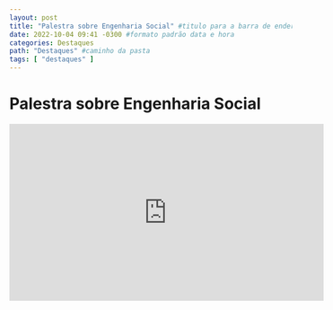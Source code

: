 ```yaml
---
layout: post
title: "Palestra sobre Engenharia Social" #titulo para a barra de enderecos
date: 2022-10-04 09:41 -0300 #formato padrão data e hora
categories: Destaques
path: "Destaques" #caminho da pasta
tags: [ "destaques" ]
---
```


# Palestra sobre Engenharia Social

<iframe width="560" height="315" src="https://www.youtube.com/embed/8ujda9q65MI?si=g5rYVObdvo0MUC1-" title="YouTube video player" frameborder="0" allow="accelerometer; autoplay; clipboard-write; encrypted-media; gyroscope; picture-in-picture; web-share" allowfullscreen></iframe>